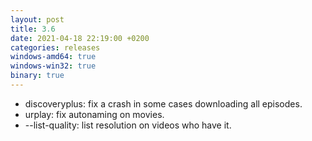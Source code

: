 ```yaml
---
layout: post
title: 3.6
date: 2021-04-18 22:19:00 +0200
categories: releases
windows-amd64: true
windows-win32: true
binary: true
---
```


* discoveryplus: fix a crash in some cases downloading all episodes.
* urplay: fix autonaming on movies.
* --list-quality: list resolution on videos who have it.